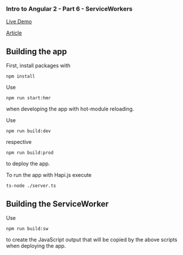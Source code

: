 ### Intro to Angular 2 - Part 6 - ServiceWorkers

[Live Demo](https://brakmic.github.io/sw-demo/)

[Article](http://blog.brakmic.com/intro-to-angular-2-part-6-serviceworkers/)

## Building the app

First, install packages with

```
npm install
```

Use

```
npm run start:hmr
```

when developing the app with hot-module reloading. 

Use 

```
npm run build:dev 
```

respective

```
npm run build:prod
```

to deploy the app.

To run the app with Hapi.js execute 

```
ts-node ./server.ts 
```

## Building the ServiceWorker

Use 

```
npm run build:sw
```

to create the JavaScript output that will be copied by the above scripts when deploying the app.